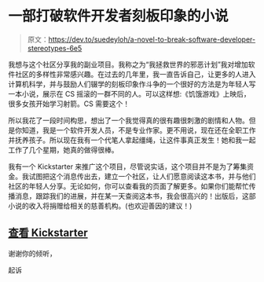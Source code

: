 # 一部打破软件开发者刻板印象的小说

> 原文：<https://dev.to/suedeyloh/a-novel-to-break-software-developer-stereotypes-6e5>

我想与这个社区分享我的副业项目。我称之为“我拯救世界的邪恶计划”我对增加软件社区的多样性非常感兴趣。在过去的几年里，我一直告诉自己，让更多的人进入计算机科学，并与鼓励人们辍学的刻板印象作斗争的一个很好的方法是为年轻人写一本小说，展示在 CS 摇滚的一群不同的人。可以这样想:《饥饿游戏》上映后，很多女孩开始学习射箭。CS 需要这个！

所以我花了一段时间构思，想出了一个我觉得真的很有趣很刺激的剧情和人物。但是你知道，我是一个软件开发人员，不是专业作家。更不用说，现在还在全职工作并抚养孩子。所以现在我有一个代笔人拿起缰绳，让这件事真正发生！她和我一起工作了几个星期，她真的做得很棒。

我有一个 Kickstarter 来推广这个项目，尽管说实话，这个项目并不是为了筹集资金。我试图把这个消息传出去，建立一个社区，让人们愿意阅读这本书，并与他们社区的年轻人分享。无论如何，你可以查看我的页面了解更多。如果你们能帮忙传播消息，跟踪我们的进展，并在某一天查阅这本书，我会很高兴的！出版后，这部小说的收入将捐赠给相关的慈善机构。(也欢迎善因的建议！)

## [查看 Kickstarter](http://tinyurl.com/MyEvilPlanToSaveTheWorld)

谢谢你的倾听，

起诉
